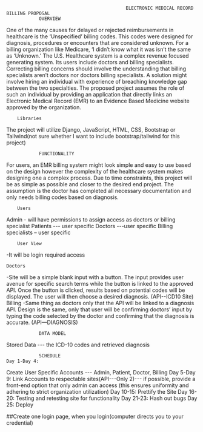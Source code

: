                                                 ELECTRONIC MEDICAL RECORD BILLING PROPOSAL
                OVERVIEW
One of the many causes for delayed or rejected reimbursements in healthcare is the ‘Unspecified’ billing codes. This codes were designed for diagnosis, procedures or encounters that are considered unknown. For a billing organization like Medicare, ‘I didn’t know what it was isn’t the same as ‘Unknown.’ The U.S. Healthcare system is a complex revenue focused generating system. Its users include doctors and billing specialists. Correcting billing concerns should involve the understanding that billing specialists aren’t doctors nor doctors billing specialists. A solution might involve hiring an individual with experience of breaching knowledge gap between the two specialties. The proposed project assumes the role of such an individual by providing an application that directly links an Electronic Medical Record (EMR) to an Evidence Based  Medicine website approved by the organization.

        Libraries
The project will utilize Django, JavaScript, HTML, CSS, Bootstrap or Tailwind(not sure whether I want to include bootstrap/tailwind for this project)

                FUNCTIONALITY
For users, an EMR billing system might look simple and easy to use based on the design however the complexity of the healthcare system makes designing one a complex process. Due to time constraints, this project will be as simple as possible and closer to the desired end project. The assumption is the doctor has completed all necessary documentation and only needs billing codes based on diagnosis.

        Users
Admin - will have permissions to assign access as doctors or billing specialist
Patients --- user specific
Doctors ---user specific
Billing specialists – user specific 

        User View
-It will be login required access 

    Doctors
-Site will be a simple blank input with a button. The input provides user avenue for specific search terms while the button is linked to the approved API. Once the button is clicked, results based on potential codes will be displayed. The user will then choose a desired diagnosis. (API--ICD10 Site)
    Billing
-Same thing as doctors only that the API will be linked to a diagnosis API. Design is the same, only that user will be confirming doctors’ input  by typing the code selected by the doctor and confirming that the diagnosis is accurate. (API—DIAGNOSIS)

                DATA MODEL
Stored Data --- the ICD-10 codes and retrieved diagnosis

                SCHEDULE
    Day 1-Day 4:
Create User Specific Accounts --- Admin, Patient, Doctor, Billing
    Day 5-Day 9: 
Link Accounts to respectable sites(API---Only 2)--- if possible, provide a front-end option that only admin can access (this ensures uniformity and adhering to strict organization utilization)
    Day 10-15:
Prettify the Site
    Day 16-20:
Testing and retesting site for functionality
    Day 21-23:
Hash out bugs
    Day 25:
Deploy


##Create one login page, when you login(computer directs you to your credential)
